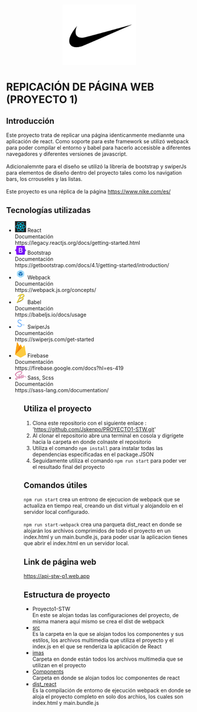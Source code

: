 <p align="center">
    <img src="./src/imas/nike.jpg" alt="Descripción de la imagen" style="width: 200px; height: auto;"/>
</p>

# REPICACIÓN DE PÁGINA WEB (PROYECTO 1)

## Introducción
Este proyecto trata de replicar una página identicanmente mediannte una aplicación de react. Como soporte para este framework se utilizó webpack para poder compilar el entorno y babel para hacerlo accesisble a diferentes navegadores y diferentes versiones de javascript.
<br>
<br>
Adicionalemnte para el diseño se utilizó la librería de bootstrap y swiperJs para elementos de diseño dentro del proyecto tales como los navigation bars, los crrouseles y las listas.
<br>
<br>
Este proyecto es una réplica de la página https://www.nike.com/es/


## Tecnologías utilizadas

<ul>
    <li>
        <img src="./src/imas/react.png" style= "width: 30px; height: auto;"/> React
        <br>
        Documentación 
        <br>
        https://legacy.reactjs.org/docs/getting-started.html
    </li>
    <li>
        <img src="./src/imas/bootstrap.png" style= "width: 30px; height: auto;"/> Bootstrap
        <br>
        Documentación
        <br>
        https://getbootstrap.com/docs/4.1/getting-started/introduction/
    </li>
    <li>
        <img src="./src/imas/webpack.png" style= "width: 30px; height: auto;"/> Webpack
        <br>
        Documentación
        <br>
        https://webpack.js.org/concepts/
    </li>
    <li>
        <img src="./src/imas/babel.png" style= "width: 30px; height: auto;"/> Babel
        <br>
        Documentación
        <br>
        https://babeljs.io/docs/usage
    </li>
    <li>
        <img src="./src/imas/swiper.png" style= "width: 30px; height: auto;"/> SwiperJs
        <br>
        Documentación
        <br>
        https://swiperjs.com/get-started
    </li>
    <li>
        <img src="./src/imas/firebase.png" style= "width: 30px; height: auto;"/> Firebase
        <br>
        Documentación
        <br>
        https://firebase.google.com/docs?hl=es-419
    </li>
    <li>
        <img src="./src/imas/sass.png" style= "width: 30px; height: auto;"/> Sass, Scss
        <br>
        Documentación
        <br>
        https://sass-lang.com/documentation/
    </li>
<ul>

## Utiliza el proyecto
1. Clona este repositorio con el siguiente enlace : 'https://github.com/Jskenpo/PROYECTO1-STW.git'
    <br>
2. Al clonar el repositorio abre una terminal en cosola y digrígete hacia la carpeta en donde colnaste el repositorio 
    <br>
3. Utiliza el comando `npm install` para instalar todas las dependencias especificadas en el package.JSON
    <br>
4. Seguidamente utiliza el comando `npm run start` para poder ver el resultado final del proyecto


## Comandos útiles
`npm run start` crea un entrono de ejecucion de webpack que se actualiza en tiempo real, creando un dist virtual y alojandolo en el servidor local configurado.
    <br>
    <br>
`npm run start-webpack` crea una parqueta dist_react en donde se alojarán los archivos comprimidos de todo el proyecto en un index.html y un main.bundle.js, para poder usar         la aplicacion tienes que abrir el index.html en un servidor local.

## Link de página web 
https://api-stw-p1.web.app
## Estructura de proyecto
  <ul>
      <li>
          Proyecto1-STW
          <br>
          En este se alojan todas las configuraciones del proyecto, de misma manera aquí mismo se crea el dist de webpack     
      </li>
      <li>
          <a href='./src'>src</a>
          <br>
          Es la carpeta en la que se alojan todos los componentes y sus estilos, los archivos multimedia que utiliza el proyecto y el index.js en el que se renderiza la aplicación de React
      </li>
      <li>
          <a href='./src/imas'>imas</a>
          <br>
          Carpeta en donde están todos los archivos multimedia que se utilizan en el proyecto
      </li>
      <li>
          <a href='./src/components'>Components</a>
          <br>
          Carpeta en donde se alojan todos loc componentes de react
      </li>
      <li>
          <a href='./dist_react'>dist_react</a>
          <br>
          Es la compilación de entorno de ejecución webpack en donde se aloja el proyecto completo en solo dos archios, los cuales son index.html y main.bundle.js
      </li>
  </ul>

